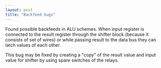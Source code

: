 ```yaml
---
layout: post
title: "Backfeed bugs"
---
```


Found possible backfeeds in ALU schemes. When input register is connected to the result register through the shifter block (because it consists of set of wires) or while passing result to the data bus they can latch values of each other.

This bug may be fixed by creating a "copy" of the result value and input value for shifter by using spare switches of the relays.

